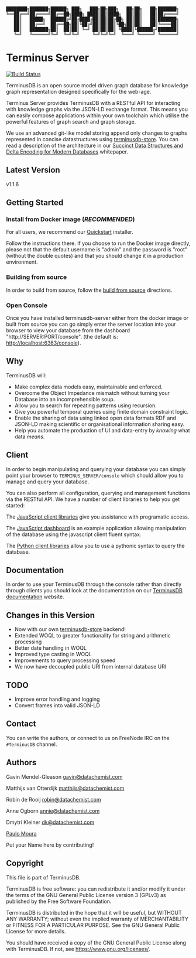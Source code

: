 
```
████████╗███████╗██████╗ ███╗   ███╗██╗███╗   ██╗██╗   ██╗███████╗
╚══██╔══╝██╔════╝██╔══██╗████╗ ████║██║████╗  ██║██║   ██║██╔════╝
   ██║   █████╗  ██████╔╝██╔████╔██║██║██╔██╗ ██║██║   ██║███████╗
   ██║   ██╔══╝  ██╔══██╗██║╚██╔╝██║██║██║╚██╗██║██║   ██║╚════██║
   ██║   ███████╗██║  ██║██║ ╚═╝ ██║██║██║ ╚████║╚██████╔╝███████║
   ╚═╝   ╚══════╝╚═╝  ╚═╝╚═╝     ╚═╝╚═╝╚═╝  ╚═══╝ ╚═════╝ ╚══════╝

```

# Terminus Server

[![Build Status](https://travis-ci.com/terminusdb/terminusdb-server.svg?branch=master)](https://travis-ci.com/terminusdb/terminusdb-server)

TerminusDB is an open source model driven graph database for knowledge
graph representation designed specifically for the web-age.

Terminus Server provides TerminusDB with a RESTful API for interacting
with knowledge graphs via the JSON-LD exchange format. This means you
can easily compose applications within your own toolchain which
utilise the powerful features of graph search and graph storage.

We use an advanced git-like model storing append only changes to
graphs represented in concise datastructures using
[terminusdb-store](https://github.com/terminusdb/terminusdb-store). You
can read a description of the architecture in our [Succinct Data Structures and Delta Encoding for Modern Databases](https://github.com/terminusdb/terminusdb-knowledge/blob/master/succinct-data-structures-whitepaper/terminusdb.pdf)
whitepaper.

## Latest Version

v1.1.6

## Getting Started

### Install from Docker image (*RECOMMENDED*)

For all users, we recommend our [Quickstart](https://github.com/terminusdb/terminusdb-quickstart) installer.

Follow the instructions there. If you choose to run the Docker image directly, please not that
the default username is "admin" and the password is "root" (without the double quotes) and that you should change it in a
production environment.

### Building from source

In order to build from source, follow the [build from source](https://github.com/terminusdb/terminusdb-server/blob/master/docs/BUILD.md) directions.

### Open Console

Once you have installed terminusdb-server either from the docker image or built from source you can go simply enter the server location into your browser to view your database from the dashboard "http://SERVER:PORT/console". (the default is: [http://localhost:6363/console](http://localhost:6363/console)).

## Why

TerminusDB will:

* Make complex data models easy, maintainable and enforced.
* Overcome the Object Impedance mismatch without turning your Database into an incomprehensible soup.
* Allow you to search for repeating patterns using recursion.
* Give you powerful temporal queries using finite domain constraint logic.
* Enable the sharing of data using linked open data formats RDF and JSON-LD making scientific or organisational information sharing easy.
* Help you automate the production of UI and data-entry by *knowing* what data *means*.

## Client

In order to begin manipulating and querying your database you can
simply point your browser to `TERMINUS_SERVER/console` which should
allow you to manage and query your database.

You can also perform all configuration, querying and management
functions via the RESTful API. We have a number of client libraries to
help you get started:

The [JavaScript client libraries](https://github.com/terminusdb/terminus-client) give you
assistance with programatic access.

The [JavaScript dashboard](https://github.com/terminusdb/terminus-dashboard) is an example
application allowing manipulation of the database using the javascript client fluent syntax.

The [Python client libraries](https://github.com/terminusdb/terminus-client-python) allow
you to use a pythonic syntax to query the database.

## Documentation

In order to use your TerminusDB through the console rather than
directly through clients you should look at the documentation on our
[TerminusDB documentation](https://terminusdb.com/docs/) website.

## Changes in this Version

* Now with our own [terminusdb-store](https://github.com/terminusdb/terminusdb-store) backend!
* Extended WOQL to greater functionality for string and arithmetic processing
* Better date handling in WOQL
* Improved type casting in WOQL
* Improvements to query processing speed
* We now have decoupled public URI from internal database URI

## TODO

* Improve error handling and logging
* Convert frames into valid JSON-LD

## Contact

You can write the authors, or connect to us on FreeNode IRC on the `#TerminusDB` channel.

## Authors

Gavin Mendel-Gleason <gavin@datachemist.com>

Matthijs van Otterdijk <matthijs@datachemist.com>

Robin de Rooij <robin@datachemist.com>

Anne Ogborn <annie@datachemist.com>

Dmytri Kleiner <dk@datachemist.com>

[Paulo Moura](https://github.com/pmoura)

Put your Name here by contributing!

## Copyright

This file is part of TerminusDB.

TerminusDB is free software: you can redistribute it and/or modify
it under the terms of the GNU General Public License version 3 (GPLv3) as published by
the Free Software Foundation.

TerminusDB is distributed in the hope that it will be useful,
but WITHOUT ANY WARRANTY; without even the implied warranty of
MERCHANTABILITY or FITNESS FOR A PARTICULAR PURPOSE.  See the
GNU General Public License for more details.

You should have received a copy of the GNU General Public License
along with TerminusDB.  If not, see <https://www.gnu.org/licenses/>.
